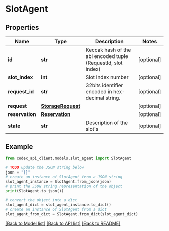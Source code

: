 # SlotAgent


## Properties

Name | Type | Description | Notes
------------ | ------------- | ------------- | -------------
**id** | **str** | Keccak hash of the abi encoded tuple (RequestId, slot index) | [optional] 
**slot_index** | **int** | Slot Index number | [optional] 
**request_id** | **str** | 32bits identifier encoded in hex-decimal string. | [optional] 
**request** | [**StorageRequest**](StorageRequest.md) |  | [optional] 
**reservation** | [**Reservation**](Reservation.md) |  | [optional] 
**state** | **str** | Description of the slot&#39;s | [optional] 

## Example

```python
from codex_api_client.models.slot_agent import SlotAgent

# TODO update the JSON string below
json = "{}"
# create an instance of SlotAgent from a JSON string
slot_agent_instance = SlotAgent.from_json(json)
# print the JSON string representation of the object
print(SlotAgent.to_json())

# convert the object into a dict
slot_agent_dict = slot_agent_instance.to_dict()
# create an instance of SlotAgent from a dict
slot_agent_from_dict = SlotAgent.from_dict(slot_agent_dict)
```
[[Back to Model list]](../README.md#documentation-for-models) [[Back to API list]](../README.md#documentation-for-api-endpoints) [[Back to README]](../README.md)


